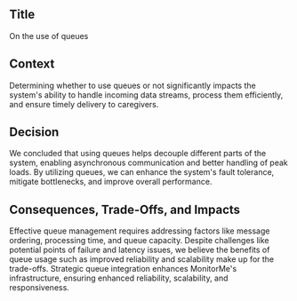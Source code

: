 ## Title

On the use of queues

## Context

Determining whether to use queues or not significantly impacts the system's ability to handle incoming data streams, process them efficiently, and ensure timely delivery to caregivers.

## Decision

We concluded that using queues helps decouple different parts of the system, enabling asynchronous communication and better handling of peak loads. By utilizing queues, we can enhance the system's fault tolerance, mitigate bottlenecks, and improve overall performance.

## Consequences, Trade-Offs, and Impacts

Effective queue management requires addressing factors like message ordering, processing time, and queue capacity. Despite challenges like potential points of failure and latency issues, we believe the benefits of queue usage such as improved reliability and scalability make up for the trade-offs. Strategic queue integration enhances MonitorMe's infrastructure, ensuring enhanced reliability, scalability, and responsiveness.
